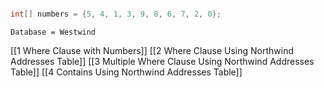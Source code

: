 ```table-of-contents
```
```cs
int[] numbers = {5, 4, 1, 3, 9, 8, 6, 7, 2, 0};
```

`Database = Westwind`

[[1 Where Clause with Numbers]]
[[2 Where Clause Using Northwind Addresses Table]]
[[3 Multiple Where Clause Using Northwind Addresses Table]]
[[4 Contains Using Northwind Addresses Table]]